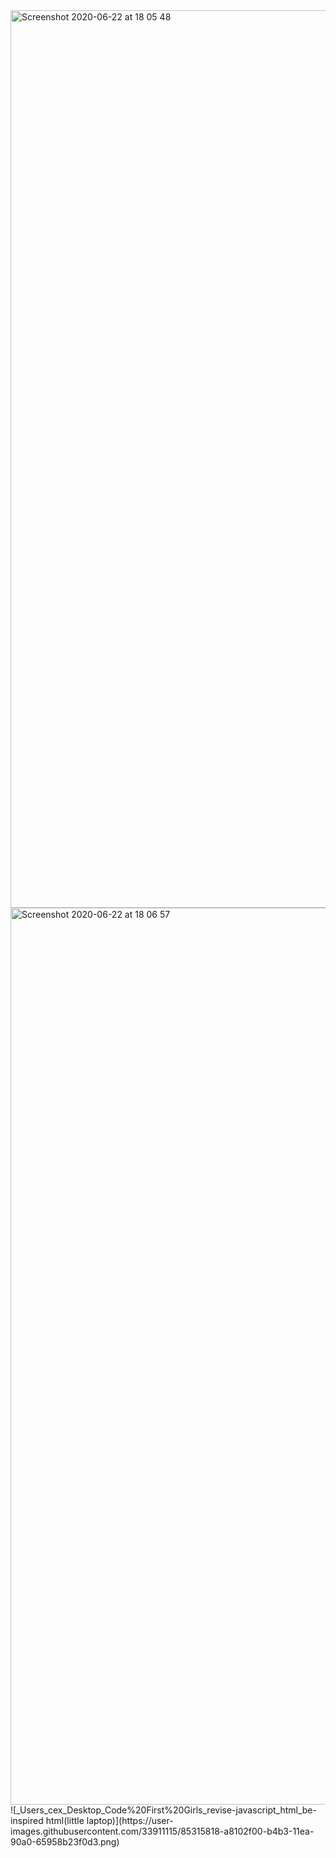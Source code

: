 <img width="1436" alt="Screenshot 2020-06-22 at 18 05 48" src="https://user-images.githubusercontent.com/33911115/85315761-8e6ee780-b4b3-11ea-8b41-ac3632e704ca.png">
<img width="1435" alt="Screenshot 2020-06-22 at 18 06 57" src="https://user-images.githubusercontent.com/33911115/85315777-975fb900-b4b3-11ea-94ea-3c93edb5efb7.png">
![_Users_cex_Desktop_Code%20First%20Girls_revise-javascript_html_be-inspired html(little laptop)](https://user-images.githubusercontent.com/33911115/85315818-a8102f00-b4b3-11ea-90a0-65958b23f0d3.png)

